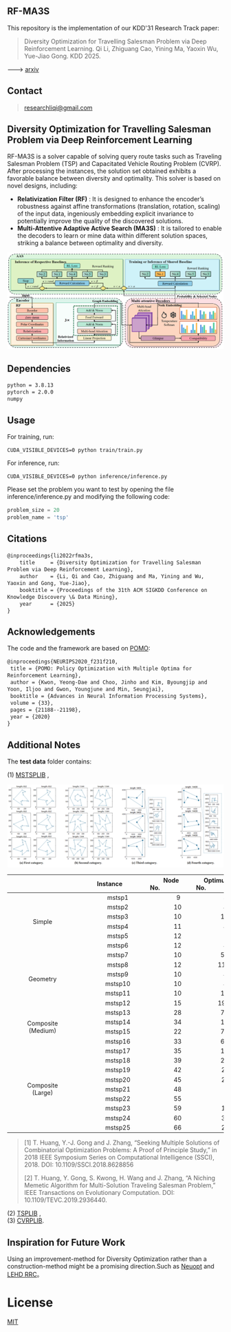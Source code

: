 
## RF-MA3S
This repository is the implementation of our KDD'31 Research Track paper:

> Diversity Optimization for Travelling Salesman Problem via Deep Reinforcement Learning. Qi Li, Zhiguang Cao, Yining Ma, Yaoxin Wu, Yue-Jiao Gong. KDD 2025.

---> [arxiv](https://arxiv.org/abs/2501.00884)

## Contact

>researchliqi@gmail.com

## Diversity Optimization for Travelling Salesman Problem via Deep Reinforcement Learning
RF-MA3S is a solver capable of solving query route tasks such as Traveling Salesman Problem (TSP) and Capacitated Vehicle Routing Problem (CVRP). After processing the instances, the solution set obtained exhibits a favorable balance between diversity and optimality. This solver is based on novel designs, including:

- **Relativization Filter (RF)** : It is designed to enhance the encoder’s robustness against affine transformations (translation, rotation, scaling) of the input data, ingeniously embedding explicit invariance to potentially improve the quality of the discovered solutions.<br>
- **Multi-Attentive Adaptive Active Search (MA3S)** : It is tailored to enable the decoders to learn or mine data within different solution spaces, striking a balance between optimality and diversity.

![image](fig/fig1.png)

## Dependencies
```
python = 3.8.13
pytorch = 2.0.0 
numpy
```

## Usage
For training, run:
```
CUDA_VISIBLE_DEVICES=0 python train/train.py
```
For inference, run:
```
CUDA_VISIBLE_DEVICES=0 python inference/inference.py
```
Please set the problem you want to test by opening the file inference/inference.py and modifying the following code:
```python
problem_size = 20 
problem_name = 'tsp' 
```
## Citations
```
@inproceedings{li2022rfma3s,
    title     = {Diversity Optimization for Travelling Salesman Problem via Deep Reinforcement Learning},
    author    = {Li, Qi and Cao, Zhiguang and Ma, Yining and Wu, Yaoxin and Gong, Yue-Jiao},
    booktitle = {Proceedings of the 31th ACM SIGKDD Conference on Knowledge Discovery \& Data Mining},
    year      = {2025}
}
```
## Acknowledgements

The code and the framework are based on [POMO](https://github.com/yd-kwon/POMO/tree/master):
```
@inproceedings{NEURIPS2020_f231f210,
 title = {POMO: Policy Optimization with Multiple Optima for Reinforcement Learning},
 author = {Kwon, Yeong-Dae and Choo, Jinho and Kim, Byoungjip and Yoon, Iljoo and Gwon, Youngjune and Min, Seungjai},
 booktitle = {Advances in Neural Information Processing Systems},
 volume = {33},
 pages = {21188--21198},
 year = {2020}
}
```


## Additional Notes
The **test data** folder contains:

(1) [MSTSPLIB](https://github.com/GnauhGnit/MSTSP) , <br>

![image](fig/fig2.png)


<div style="text-align: center;">
    
<table class="tg" style="width: 100%; text-align: center;"><thead>
  <tr>
    <th class="tg-0pky">&nbsp;&nbsp;&nbsp;&nbsp;&nbsp;&nbsp;&nbsp;&nbsp;&nbsp;&nbsp;&nbsp;&nbsp;&nbsp;&nbsp;&nbsp;&nbsp;&nbsp;&nbsp;&nbsp;&nbsp;&nbsp;&nbsp;&nbsp;&nbsp;&nbsp;&nbsp;&nbsp;&nbsp;&nbsp;&nbsp;&nbsp;&nbsp;&nbsp;&nbsp;&nbsp;&nbsp;&nbsp;&nbsp;&nbsp;&nbsp;</th>
    <th class="tg-fymr">&nbsp;&nbsp;&nbsp;&nbsp;&nbsp;&nbsp;&nbsp;&nbsp;&nbsp;&nbsp;Instance&nbsp;&nbsp;&nbsp;&nbsp;&nbsp;&nbsp;&nbsp;&nbsp;&nbsp;&nbsp;</th>
    <th class="tg-fymr">&nbsp;&nbsp;&nbsp;&nbsp;&nbsp;&nbsp;&nbsp;&nbsp;&nbsp;&nbsp;Node No.&nbsp;&nbsp;&nbsp;&nbsp;&nbsp;&nbsp;&nbsp;&nbsp;&nbsp;&nbsp;</th>
    <th class="tg-fymr">&nbsp;&nbsp;&nbsp;&nbsp;&nbsp;&nbsp;&nbsp;&nbsp;&nbsp;&nbsp;Optimum No.&nbsp;&nbsp;&nbsp;&nbsp;&nbsp;&nbsp;&nbsp;&nbsp;&nbsp;&nbsp;</th>
    <th class="tg-fymr">&nbsp;&nbsp;&nbsp;&nbsp;&nbsp;&nbsp;&nbsp;&nbsp;&nbsp;&nbsp;Optimum Cost&nbsp;&nbsp;&nbsp;&nbsp;&nbsp;&nbsp;&nbsp;&nbsp;&nbsp;&nbsp;</th>
  </tr></thead>
<tbody>
  <tr>
    <td class="tg-9wq8" rowspan="6">Simple</td>
    <td class="tg-uzvj">&nbsp;&nbsp;&nbsp;&nbsp;&nbsp;&nbsp;&nbsp;&nbsp;&nbsp;&nbsp;mstsp1</td>
    <td class="tg-9wq8">&nbsp;&nbsp;&nbsp;&nbsp;&nbsp;&nbsp;&nbsp;&nbsp;&nbsp;&nbsp;&nbsp;&nbsp;&nbsp;&nbsp;&nbsp;&nbsp;&nbsp;&nbsp;&nbsp;9</td>
    <td class="tg-9wq8">&nbsp;&nbsp;&nbsp;&nbsp;&nbsp;&nbsp;&nbsp;&nbsp;&nbsp;&nbsp;&nbsp;&nbsp;&nbsp;&nbsp;&nbsp;&nbsp;&nbsp;&nbsp;&nbsp;&nbsp;3</td>
    <td class="tg-9wq8">&nbsp;&nbsp;&nbsp;&nbsp;&nbsp;&nbsp;&nbsp;&nbsp;&nbsp;&nbsp;&nbsp;&nbsp;&nbsp;&nbsp;&nbsp;&nbsp;&nbsp;&nbsp;&nbsp;&nbsp;&nbsp;680</td>
  </tr>
  <tr>
    <td class="tg-uzvj">&nbsp;&nbsp;&nbsp;&nbsp;&nbsp;&nbsp;&nbsp;&nbsp;&nbsp;&nbsp;mstsp2</td>
    <td class="tg-9wq8">&nbsp;&nbsp;&nbsp;&nbsp;&nbsp;&nbsp;&nbsp;&nbsp;&nbsp;&nbsp;&nbsp;&nbsp;&nbsp;&nbsp;&nbsp;&nbsp;&nbsp;&nbsp;10</td>
    <td class="tg-9wq8">&nbsp;&nbsp;&nbsp;&nbsp;&nbsp;&nbsp;&nbsp;&nbsp;&nbsp;&nbsp;&nbsp;&nbsp;&nbsp;&nbsp;&nbsp;&nbsp;&nbsp;&nbsp;&nbsp;&nbsp;4</td>
    <td class="tg-9wq8">&nbsp;&nbsp;&nbsp;&nbsp;&nbsp;&nbsp;&nbsp;&nbsp;&nbsp;&nbsp;&nbsp;&nbsp;&nbsp;&nbsp;&nbsp;&nbsp;&nbsp;&nbsp;&nbsp;&nbsp;1265</td>
  </tr>
  <tr>
    <td class="tg-uzvj">&nbsp;&nbsp;&nbsp;&nbsp;&nbsp;&nbsp;&nbsp;&nbsp;&nbsp;&nbsp;mstsp3</td>
    <td class="tg-9wq8">&nbsp;&nbsp;&nbsp;&nbsp;&nbsp;&nbsp;&nbsp;&nbsp;&nbsp;&nbsp;&nbsp;&nbsp;&nbsp;&nbsp;&nbsp;&nbsp;&nbsp;&nbsp;10</td>
    <td class="tg-9wq8">&nbsp;&nbsp;&nbsp;&nbsp;&nbsp;&nbsp;&nbsp;&nbsp;&nbsp;&nbsp;&nbsp;&nbsp;&nbsp;&nbsp;&nbsp;&nbsp;&nbsp;&nbsp;&nbsp;13</td>
    <td class="tg-9wq8">&nbsp;&nbsp;&nbsp;&nbsp;&nbsp;&nbsp;&nbsp;&nbsp;&nbsp;&nbsp;&nbsp;&nbsp;&nbsp;&nbsp;&nbsp;&nbsp;&nbsp;&nbsp;&nbsp;&nbsp;&nbsp;832</td>
  </tr>
  <tr>
    <td class="tg-uzvj">&nbsp;&nbsp;&nbsp;&nbsp;&nbsp;&nbsp;&nbsp;&nbsp;&nbsp;&nbsp;mstsp4</td>
    <td class="tg-9wq8">&nbsp;&nbsp;&nbsp;&nbsp;&nbsp;&nbsp;&nbsp;&nbsp;&nbsp;&nbsp;&nbsp;&nbsp;&nbsp;&nbsp;&nbsp;&nbsp;&nbsp;&nbsp;11</td>
    <td class="tg-9wq8">&nbsp;&nbsp;&nbsp;&nbsp;&nbsp;&nbsp;&nbsp;&nbsp;&nbsp;&nbsp;&nbsp;&nbsp;&nbsp;&nbsp;&nbsp;&nbsp;&nbsp;&nbsp;&nbsp;&nbsp;4</td>
    <td class="tg-9wq8">&nbsp;&nbsp;&nbsp;&nbsp;&nbsp;&nbsp;&nbsp;&nbsp;&nbsp;&nbsp;&nbsp;&nbsp;&nbsp;&nbsp;&nbsp;&nbsp;&nbsp;&nbsp;&nbsp;&nbsp;&nbsp;803</td>
  </tr>
  <tr>
    <td class="tg-uzvj">&nbsp;&nbsp;&nbsp;&nbsp;&nbsp;&nbsp;&nbsp;&nbsp;&nbsp;&nbsp;mstsp5</td>
    <td class="tg-9wq8">&nbsp;&nbsp;&nbsp;&nbsp;&nbsp;&nbsp;&nbsp;&nbsp;&nbsp;&nbsp;&nbsp;&nbsp;&nbsp;&nbsp;&nbsp;&nbsp;&nbsp;&nbsp;12</td>
    <td class="tg-9wq8">&nbsp;&nbsp;&nbsp;&nbsp;&nbsp;&nbsp;&nbsp;&nbsp;&nbsp;&nbsp;&nbsp;&nbsp;&nbsp;&nbsp;&nbsp;&nbsp;&nbsp;&nbsp;&nbsp;&nbsp;2</td>
    <td class="tg-9wq8">&nbsp;&nbsp;&nbsp;&nbsp;&nbsp;&nbsp;&nbsp;&nbsp;&nbsp;&nbsp;&nbsp;&nbsp;&nbsp;&nbsp;&nbsp;&nbsp;&nbsp;&nbsp;&nbsp;&nbsp;&nbsp;754</td>
  </tr>
  <tr>
    <td class="tg-uzvj">&nbsp;&nbsp;&nbsp;&nbsp;&nbsp;&nbsp;&nbsp;&nbsp;&nbsp;&nbsp;mstsp6</td>
    <td class="tg-9wq8">&nbsp;&nbsp;&nbsp;&nbsp;&nbsp;&nbsp;&nbsp;&nbsp;&nbsp;&nbsp;&nbsp;&nbsp;&nbsp;&nbsp;&nbsp;&nbsp;&nbsp;&nbsp;12</td>
    <td class="tg-9wq8">&nbsp;&nbsp;&nbsp;&nbsp;&nbsp;&nbsp;&nbsp;&nbsp;&nbsp;&nbsp;&nbsp;&nbsp;&nbsp;&nbsp;&nbsp;&nbsp;&nbsp;&nbsp;&nbsp;&nbsp;4</td>
    <td class="tg-9wq8">&nbsp;&nbsp;&nbsp;&nbsp;&nbsp;&nbsp;&nbsp;&nbsp;&nbsp;&nbsp;&nbsp;&nbsp;&nbsp;&nbsp;&nbsp;&nbsp;&nbsp;&nbsp;&nbsp;&nbsp;&nbsp;845</td>
  </tr>
  <tr>
    <td class="tg-9wq8" rowspan="6">Geometry</td>
    <td class="tg-uzvj">&nbsp;&nbsp;&nbsp;&nbsp;&nbsp;&nbsp;&nbsp;&nbsp;&nbsp;&nbsp;mstsp7</td>
    <td class="tg-9wq8">&nbsp;&nbsp;&nbsp;&nbsp;&nbsp;&nbsp;&nbsp;&nbsp;&nbsp;&nbsp;&nbsp;&nbsp;&nbsp;&nbsp;&nbsp;&nbsp;&nbsp;&nbsp;10</td>
    <td class="tg-9wq8">&nbsp;&nbsp;&nbsp;&nbsp;&nbsp;&nbsp;&nbsp;&nbsp;&nbsp;&nbsp;&nbsp;&nbsp;&nbsp;&nbsp;&nbsp;&nbsp;&nbsp;&nbsp;&nbsp;56</td>
    <td class="tg-9wq8">&nbsp;&nbsp;&nbsp;&nbsp;&nbsp;&nbsp;&nbsp;&nbsp;&nbsp;&nbsp;&nbsp;&nbsp;&nbsp;&nbsp;&nbsp;&nbsp;&nbsp;&nbsp;&nbsp;&nbsp;&nbsp;130</td>
  </tr>
  <tr>
    <td class="tg-uzvj">&nbsp;&nbsp;&nbsp;&nbsp;&nbsp;&nbsp;&nbsp;&nbsp;&nbsp;&nbsp;mstsp8</td>
    <td class="tg-9wq8">&nbsp;&nbsp;&nbsp;&nbsp;&nbsp;&nbsp;&nbsp;&nbsp;&nbsp;&nbsp;&nbsp;&nbsp;&nbsp;&nbsp;&nbsp;&nbsp;&nbsp;&nbsp;12</td>
    <td class="tg-9wq8">&nbsp;&nbsp;&nbsp;&nbsp;&nbsp;&nbsp;&nbsp;&nbsp;&nbsp;&nbsp;&nbsp;&nbsp;&nbsp;&nbsp;&nbsp;&nbsp;&nbsp;&nbsp;110</td>
    <td class="tg-9wq8">&nbsp;&nbsp;&nbsp;&nbsp;&nbsp;&nbsp;&nbsp;&nbsp;&nbsp;&nbsp;&nbsp;&nbsp;&nbsp;&nbsp;&nbsp;&nbsp;&nbsp;&nbsp;&nbsp;&nbsp;1344</td>
  </tr>
  <tr>
    <td class="tg-uzvj">&nbsp;&nbsp;&nbsp;&nbsp;&nbsp;&nbsp;&nbsp;&nbsp;&nbsp;&nbsp;mstsp9</td>
    <td class="tg-9wq8">&nbsp;&nbsp;&nbsp;&nbsp;&nbsp;&nbsp;&nbsp;&nbsp;&nbsp;&nbsp;&nbsp;&nbsp;&nbsp;&nbsp;&nbsp;&nbsp;&nbsp;&nbsp;10</td>
    <td class="tg-9wq8">&nbsp;&nbsp;&nbsp;&nbsp;&nbsp;&nbsp;&nbsp;&nbsp;&nbsp;&nbsp;&nbsp;&nbsp;&nbsp;&nbsp;&nbsp;&nbsp;&nbsp;&nbsp;&nbsp;&nbsp;4</td>
    <td class="tg-9wq8">&nbsp;&nbsp;&nbsp;&nbsp;&nbsp;&nbsp;&nbsp;&nbsp;&nbsp;&nbsp;&nbsp;&nbsp;&nbsp;&nbsp;&nbsp;&nbsp;&nbsp;&nbsp;&nbsp;&nbsp;&nbsp;&nbsp;72</td>
  </tr>
  <tr>
    <td class="tg-uzvj">&nbsp;&nbsp;&nbsp;&nbsp;&nbsp;&nbsp;&nbsp;&nbsp;&nbsp;&nbsp;mstsp10</td>
    <td class="tg-9wq8">&nbsp;&nbsp;&nbsp;&nbsp;&nbsp;&nbsp;&nbsp;&nbsp;&nbsp;&nbsp;&nbsp;&nbsp;&nbsp;&nbsp;&nbsp;&nbsp;&nbsp;&nbsp;10</td>
    <td class="tg-9wq8">&nbsp;&nbsp;&nbsp;&nbsp;&nbsp;&nbsp;&nbsp;&nbsp;&nbsp;&nbsp;&nbsp;&nbsp;&nbsp;&nbsp;&nbsp;&nbsp;&nbsp;&nbsp;&nbsp;&nbsp;4</td>
    <td class="tg-9wq8">&nbsp;&nbsp;&nbsp;&nbsp;&nbsp;&nbsp;&nbsp;&nbsp;&nbsp;&nbsp;&nbsp;&nbsp;&nbsp;&nbsp;&nbsp;&nbsp;&nbsp;&nbsp;&nbsp;&nbsp;&nbsp;&nbsp;72</td>
  </tr>
  <tr>
    <td class="tg-uzvj">&nbsp;&nbsp;&nbsp;&nbsp;&nbsp;&nbsp;&nbsp;&nbsp;&nbsp;&nbsp;mstsp11</td>
    <td class="tg-9wq8">&nbsp;&nbsp;&nbsp;&nbsp;&nbsp;&nbsp;&nbsp;&nbsp;&nbsp;&nbsp;&nbsp;&nbsp;&nbsp;&nbsp;&nbsp;&nbsp;&nbsp;&nbsp;10</td>
    <td class="tg-9wq8">&nbsp;&nbsp;&nbsp;&nbsp;&nbsp;&nbsp;&nbsp;&nbsp;&nbsp;&nbsp;&nbsp;&nbsp;&nbsp;&nbsp;&nbsp;&nbsp;&nbsp;&nbsp;&nbsp;14</td>
    <td class="tg-9wq8">&nbsp;&nbsp;&nbsp;&nbsp;&nbsp;&nbsp;&nbsp;&nbsp;&nbsp;&nbsp;&nbsp;&nbsp;&nbsp;&nbsp;&nbsp;&nbsp;&nbsp;&nbsp;&nbsp;&nbsp;&nbsp;&nbsp;78</td>
  </tr>
  <tr>
    <td class="tg-uzvj">&nbsp;&nbsp;&nbsp;&nbsp;&nbsp;&nbsp;&nbsp;&nbsp;&nbsp;&nbsp;mstsp12</td>
    <td class="tg-9wq8">&nbsp;&nbsp;&nbsp;&nbsp;&nbsp;&nbsp;&nbsp;&nbsp;&nbsp;&nbsp;&nbsp;&nbsp;&nbsp;&nbsp;&nbsp;&nbsp;&nbsp;&nbsp;15</td>
    <td class="tg-9wq8">&nbsp;&nbsp;&nbsp;&nbsp;&nbsp;&nbsp;&nbsp;&nbsp;&nbsp;&nbsp;&nbsp;&nbsp;&nbsp;&nbsp;&nbsp;&nbsp;&nbsp;&nbsp;196</td>
    <td class="tg-9wq8">&nbsp;&nbsp;&nbsp;&nbsp;&nbsp;&nbsp;&nbsp;&nbsp;&nbsp;&nbsp;&nbsp;&nbsp;&nbsp;&nbsp;&nbsp;&nbsp;&nbsp;&nbsp;&nbsp;&nbsp;&nbsp;130</td>
  </tr>
  <tr>
    <td class="tg-9wq8" rowspan="4">Composite<br>(Medium)</td>
    <td class="tg-uzvj">&nbsp;&nbsp;&nbsp;&nbsp;&nbsp;&nbsp;&nbsp;&nbsp;&nbsp;&nbsp;mstsp13</td>
    <td class="tg-9wq8">&nbsp;&nbsp;&nbsp;&nbsp;&nbsp;&nbsp;&nbsp;&nbsp;&nbsp;&nbsp;&nbsp;&nbsp;&nbsp;&nbsp;&nbsp;&nbsp;&nbsp;&nbsp;28</td>
    <td class="tg-9wq8">&nbsp;&nbsp;&nbsp;&nbsp;&nbsp;&nbsp;&nbsp;&nbsp;&nbsp;&nbsp;&nbsp;&nbsp;&nbsp;&nbsp;&nbsp;&nbsp;&nbsp;&nbsp;&nbsp;70</td>
    <td class="tg-9wq8">&nbsp;&nbsp;&nbsp;&nbsp;&nbsp;&nbsp;&nbsp;&nbsp;&nbsp;&nbsp;&nbsp;&nbsp;&nbsp;&nbsp;&nbsp;&nbsp;&nbsp;&nbsp;&nbsp;&nbsp;3055</td>
  </tr>
  <tr>
    <td class="tg-uzvj">&nbsp;&nbsp;&nbsp;&nbsp;&nbsp;&nbsp;&nbsp;&nbsp;&nbsp;&nbsp;mstsp14</td>
    <td class="tg-9wq8">&nbsp;&nbsp;&nbsp;&nbsp;&nbsp;&nbsp;&nbsp;&nbsp;&nbsp;&nbsp;&nbsp;&nbsp;&nbsp;&nbsp;&nbsp;&nbsp;&nbsp;&nbsp;34</td>
    <td class="tg-9wq8">&nbsp;&nbsp;&nbsp;&nbsp;&nbsp;&nbsp;&nbsp;&nbsp;&nbsp;&nbsp;&nbsp;&nbsp;&nbsp;&nbsp;&nbsp;&nbsp;&nbsp;&nbsp;&nbsp;16</td>
    <td class="tg-9wq8">&nbsp;&nbsp;&nbsp;&nbsp;&nbsp;&nbsp;&nbsp;&nbsp;&nbsp;&nbsp;&nbsp;&nbsp;&nbsp;&nbsp;&nbsp;&nbsp;&nbsp;&nbsp;&nbsp;&nbsp;3575</td>
  </tr>
  <tr>
    <td class="tg-uzvj">&nbsp;&nbsp;&nbsp;&nbsp;&nbsp;&nbsp;&nbsp;&nbsp;&nbsp;&nbsp;mstsp15</td>
    <td class="tg-9wq8">&nbsp;&nbsp;&nbsp;&nbsp;&nbsp;&nbsp;&nbsp;&nbsp;&nbsp;&nbsp;&nbsp;&nbsp;&nbsp;&nbsp;&nbsp;&nbsp;&nbsp;&nbsp;22</td>
    <td class="tg-9wq8">&nbsp;&nbsp;&nbsp;&nbsp;&nbsp;&nbsp;&nbsp;&nbsp;&nbsp;&nbsp;&nbsp;&nbsp;&nbsp;&nbsp;&nbsp;&nbsp;&nbsp;&nbsp;&nbsp;72</td>
    <td class="tg-9wq8">&nbsp;&nbsp;&nbsp;&nbsp;&nbsp;&nbsp;&nbsp;&nbsp;&nbsp;&nbsp;&nbsp;&nbsp;&nbsp;&nbsp;&nbsp;&nbsp;&nbsp;&nbsp;&nbsp;&nbsp;9455</td>
  </tr>
  <tr>
    <td class="tg-uzvj">&nbsp;&nbsp;&nbsp;&nbsp;&nbsp;&nbsp;&nbsp;&nbsp;&nbsp;&nbsp;mstsp16</td>
    <td class="tg-9wq8">&nbsp;&nbsp;&nbsp;&nbsp;&nbsp;&nbsp;&nbsp;&nbsp;&nbsp;&nbsp;&nbsp;&nbsp;&nbsp;&nbsp;&nbsp;&nbsp;&nbsp;&nbsp;33</td>
    <td class="tg-9wq8">&nbsp;&nbsp;&nbsp;&nbsp;&nbsp;&nbsp;&nbsp;&nbsp;&nbsp;&nbsp;&nbsp;&nbsp;&nbsp;&nbsp;&nbsp;&nbsp;&nbsp;&nbsp;&nbsp;64</td>
    <td class="tg-9wq8">&nbsp;&nbsp;&nbsp;&nbsp;&nbsp;&nbsp;&nbsp;&nbsp;&nbsp;&nbsp;&nbsp;&nbsp;&nbsp;&nbsp;&nbsp;&nbsp;&nbsp;&nbsp;&nbsp;&nbsp;8761</td>
  </tr>
  <tr>
    <td class="tg-9wq8" rowspan="9">Composite<br>(Large)</td>
    <td class="tg-uzvj">&nbsp;&nbsp;&nbsp;&nbsp;&nbsp;&nbsp;&nbsp;&nbsp;&nbsp;&nbsp;mstsp17</td>
    <td class="tg-9wq8">&nbsp;&nbsp;&nbsp;&nbsp;&nbsp;&nbsp;&nbsp;&nbsp;&nbsp;&nbsp;&nbsp;&nbsp;&nbsp;&nbsp;&nbsp;&nbsp;&nbsp;&nbsp;35</td>
    <td class="tg-9wq8">&nbsp;&nbsp;&nbsp;&nbsp;&nbsp;&nbsp;&nbsp;&nbsp;&nbsp;&nbsp;&nbsp;&nbsp;&nbsp;&nbsp;&nbsp;&nbsp;&nbsp;&nbsp;&nbsp;10</td>
    <td class="tg-9wq8">&nbsp;&nbsp;&nbsp;&nbsp;&nbsp;&nbsp;&nbsp;&nbsp;&nbsp;&nbsp;&nbsp;&nbsp;&nbsp;&nbsp;&nbsp;&nbsp;&nbsp;&nbsp;&nbsp;&nbsp;9061</td>
  </tr>
  <tr>
    <td class="tg-uzvj">&nbsp;&nbsp;&nbsp;&nbsp;&nbsp;&nbsp;&nbsp;&nbsp;&nbsp;&nbsp;mstsp18</td>
    <td class="tg-9wq8">&nbsp;&nbsp;&nbsp;&nbsp;&nbsp;&nbsp;&nbsp;&nbsp;&nbsp;&nbsp;&nbsp;&nbsp;&nbsp;&nbsp;&nbsp;&nbsp;&nbsp;&nbsp;39</td>
    <td class="tg-9wq8">&nbsp;&nbsp;&nbsp;&nbsp;&nbsp;&nbsp;&nbsp;&nbsp;&nbsp;&nbsp;&nbsp;&nbsp;&nbsp;&nbsp;&nbsp;&nbsp;&nbsp;&nbsp;&nbsp;20</td>
    <td class="tg-9wq8">&nbsp;&nbsp;&nbsp;&nbsp;&nbsp;&nbsp;&nbsp;&nbsp;&nbsp;&nbsp;&nbsp;&nbsp;&nbsp;&nbsp;&nbsp;&nbsp;&nbsp;&nbsp;&nbsp;23763</td>
  </tr>
  <tr>
    <td class="tg-uzvj">&nbsp;&nbsp;&nbsp;&nbsp;&nbsp;&nbsp;&nbsp;&nbsp;&nbsp;&nbsp;mstsp19</td>
    <td class="tg-9wq8">&nbsp;&nbsp;&nbsp;&nbsp;&nbsp;&nbsp;&nbsp;&nbsp;&nbsp;&nbsp;&nbsp;&nbsp;&nbsp;&nbsp;&nbsp;&nbsp;&nbsp;&nbsp;42</td>
    <td class="tg-9wq8">&nbsp;&nbsp;&nbsp;&nbsp;&nbsp;&nbsp;&nbsp;&nbsp;&nbsp;&nbsp;&nbsp;&nbsp;&nbsp;&nbsp;&nbsp;&nbsp;&nbsp;&nbsp;&nbsp;&nbsp;20</td>
    <td class="tg-9wq8">&nbsp;&nbsp;&nbsp;&nbsp;&nbsp;&nbsp;&nbsp;&nbsp;&nbsp;&nbsp;&nbsp;&nbsp;&nbsp;&nbsp;&nbsp;&nbsp;&nbsp;&nbsp;&nbsp;14408</td>
  </tr>
  <tr>
    <td class="tg-uzvj">&nbsp;&nbsp;&nbsp;&nbsp;&nbsp;&nbsp;&nbsp;&nbsp;&nbsp;&nbsp;mstsp20</td>
    <td class="tg-9wq8">&nbsp;&nbsp;&nbsp;&nbsp;&nbsp;&nbsp;&nbsp;&nbsp;&nbsp;&nbsp;&nbsp;&nbsp;&nbsp;&nbsp;&nbsp;&nbsp;&nbsp;&nbsp;45</td>
    <td class="tg-9wq8">&nbsp;&nbsp;&nbsp;&nbsp;&nbsp;&nbsp;&nbsp;&nbsp;&nbsp;&nbsp;&nbsp;&nbsp;&nbsp;&nbsp;&nbsp;&nbsp;&nbsp;&nbsp;&nbsp;&nbsp;20</td>
    <td class="tg-9wq8">&nbsp;&nbsp;&nbsp;&nbsp;&nbsp;&nbsp;&nbsp;&nbsp;&nbsp;&nbsp;&nbsp;&nbsp;&nbsp;&nbsp;&nbsp;&nbsp;&nbsp;&nbsp;&nbsp;10973</td>
  </tr>
  <tr>
    <td class="tg-uzvj">&nbsp;&nbsp;&nbsp;&nbsp;&nbsp;&nbsp;&nbsp;&nbsp;&nbsp;&nbsp;mstsp21</td>
    <td class="tg-9wq8">&nbsp;&nbsp;&nbsp;&nbsp;&nbsp;&nbsp;&nbsp;&nbsp;&nbsp;&nbsp;&nbsp;&nbsp;&nbsp;&nbsp;&nbsp;&nbsp;&nbsp;&nbsp;48</td>
    <td class="tg-9wq8">&nbsp;&nbsp;&nbsp;&nbsp;&nbsp;&nbsp;&nbsp;&nbsp;&nbsp;&nbsp;&nbsp;&nbsp;&nbsp;&nbsp;&nbsp;&nbsp;&nbsp;&nbsp;&nbsp;&nbsp;&nbsp;4</td>
    <td class="tg-9wq8">&nbsp;&nbsp;&nbsp;&nbsp;&nbsp;&nbsp;&nbsp;&nbsp;&nbsp;&nbsp;&nbsp;&nbsp;&nbsp;&nbsp;&nbsp;&nbsp;&nbsp;&nbsp;&nbsp;&nbsp;6767</td>
  </tr>
  <tr>
    <td class="tg-uzvj">&nbsp;&nbsp;&nbsp;&nbsp;&nbsp;&nbsp;&nbsp;&nbsp;&nbsp;&nbsp;mstsp22</td>
    <td class="tg-9wq8">&nbsp;&nbsp;&nbsp;&nbsp;&nbsp;&nbsp;&nbsp;&nbsp;&nbsp;&nbsp;&nbsp;&nbsp;&nbsp;&nbsp;&nbsp;&nbsp;&nbsp;&nbsp;55</td>
    <td class="tg-9wq8">&nbsp;&nbsp;&nbsp;&nbsp;&nbsp;&nbsp;&nbsp;&nbsp;&nbsp;&nbsp;&nbsp;&nbsp;&nbsp;&nbsp;&nbsp;&nbsp;&nbsp;&nbsp;&nbsp;&nbsp;&nbsp;9</td>
    <td class="tg-9wq8">&nbsp;&nbsp;&nbsp;&nbsp;&nbsp;&nbsp;&nbsp;&nbsp;&nbsp;&nbsp;&nbsp;&nbsp;&nbsp;&nbsp;&nbsp;&nbsp;&nbsp;&nbsp;&nbsp;10442</td>
  </tr>
  <tr>
    <td class="tg-uzvj">&nbsp;&nbsp;&nbsp;&nbsp;&nbsp;&nbsp;&nbsp;&nbsp;&nbsp;&nbsp;mstsp23</td>
    <td class="tg-9wq8">&nbsp;&nbsp;&nbsp;&nbsp;&nbsp;&nbsp;&nbsp;&nbsp;&nbsp;&nbsp;&nbsp;&nbsp;&nbsp;&nbsp;&nbsp;&nbsp;&nbsp;&nbsp;59</td>
    <td class="tg-9wq8">&nbsp;&nbsp;&nbsp;&nbsp;&nbsp;&nbsp;&nbsp;&nbsp;&nbsp;&nbsp;&nbsp;&nbsp;&nbsp;&nbsp;&nbsp;&nbsp;&nbsp;&nbsp;&nbsp;&nbsp;10</td>
    <td class="tg-9wq8">&nbsp;&nbsp;&nbsp;&nbsp;&nbsp;&nbsp;&nbsp;&nbsp;&nbsp;&nbsp;&nbsp;&nbsp;&nbsp;&nbsp;&nbsp;&nbsp;&nbsp;&nbsp;&nbsp;24451</td>
  </tr>
  <tr>
    <td class="tg-uzvj">&nbsp;&nbsp;&nbsp;&nbsp;&nbsp;&nbsp;&nbsp;&nbsp;&nbsp;&nbsp;mstsp24</td>
    <td class="tg-9wq8">&nbsp;&nbsp;&nbsp;&nbsp;&nbsp;&nbsp;&nbsp;&nbsp;&nbsp;&nbsp;&nbsp;&nbsp;&nbsp;&nbsp;&nbsp;&nbsp;&nbsp;&nbsp;60</td>
    <td class="tg-9wq8">&nbsp;&nbsp;&nbsp;&nbsp;&nbsp;&nbsp;&nbsp;&nbsp;&nbsp;&nbsp;&nbsp;&nbsp;&nbsp;&nbsp;&nbsp;&nbsp;&nbsp;&nbsp;&nbsp;&nbsp;36</td>
    <td class="tg-9wq8">&nbsp;&nbsp;&nbsp;&nbsp;&nbsp;&nbsp;&nbsp;&nbsp;&nbsp;&nbsp;&nbsp;&nbsp;&nbsp;&nbsp;&nbsp;&nbsp;&nbsp;&nbsp;&nbsp;&nbsp;9614</td>
  </tr>
  <tr>
    <td class="tg-uzvj">&nbsp;&nbsp;&nbsp;&nbsp;&nbsp;&nbsp;&nbsp;&nbsp;&nbsp;&nbsp;mstsp25</td>
    <td class="tg-9wq8">&nbsp;&nbsp;&nbsp;&nbsp;&nbsp;&nbsp;&nbsp;&nbsp;&nbsp;&nbsp;&nbsp;&nbsp;&nbsp;&nbsp;&nbsp;&nbsp;&nbsp;&nbsp;66</td>
    <td class="tg-9wq8">&nbsp;&nbsp;&nbsp;&nbsp;&nbsp;&nbsp;&nbsp;&nbsp;&nbsp;&nbsp;&nbsp;&nbsp;&nbsp;&nbsp;&nbsp;&nbsp;&nbsp;&nbsp;&nbsp;&nbsp;26</td>
    <td class="tg-9wq8">&nbsp;&nbsp;&nbsp;&nbsp;&nbsp;&nbsp;&nbsp;&nbsp;&nbsp;&nbsp;&nbsp;&nbsp;&nbsp;&nbsp;&nbsp;&nbsp;&nbsp;&nbsp;&nbsp;&nbsp;9521</td>
  </tr>
</tbody></table>

</div>

>[1] T. Huang, Y.-J. Gong and J. Zhang, “Seeking Multiple Solutions of Combinatorial Optimization Problems: A Proof of Principle Study,” in 2018 IEEE Symposium Series on Computational Intelligence (SSCI), 2018. DOI: 10.1109/SSCI.2018.8628856
>
>[2] T. Huang, Y. Gong, S. Kwong, H. Wang and J. Zhang, “A Niching Memetic Algorithm for Multi-Solution Traveling Salesman Problem,” IEEE Transactions on Evolutionary Computation. DOI: 10.1109/TEVC.2019.2936440.

(2) [TSPLIB](http://comopt.ifi.uni-heidelberg.de/software/TSPLIB95/tsp/) , <br>
(3) [CVRPLIB](http://vrp.galgos.inf.puc-rio.br/index.php/en/).

## Inspiration for Future Work
Using an improvement-method for Diversity Optimization rather than a construction-method might be a promising direction.Such as [Neuopt](https://proceedings.neurips.cc/paper_files/paper/2023/file/9bae70d354793a95fa18751888cea07d-Paper-Conference.pdf) and [LEHD RRC](https://proceedings.neurips.cc/paper_files/paper/2023/file/1c10d0c087c14689628124bbc8fa69f6-Paper-Conference.pdf)。


# License

[MIT](LICENSE)

